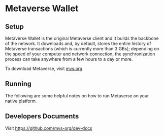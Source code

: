 Metaverse Wallet
=============

Setup
---------------------
Metaverse Wallet is the original Metaverse client and it builds the backbone of the network. It downloads and, by default, stores the entire history of Metaverse transactions (which is currently more than 3 GBs); depending on the speed of your computer and network connection, the synchronization process can take anywhere from a few hours to a day or more.

To download Metaverse, visit [mvs.org](https://mvs.org#download/).

Running
---------------------
The following are some helpful notes on how to run Metaverse on your native platform.


Developers Documents
---------------------
Visit <https://github.com/mvs-org/dev-docs>
